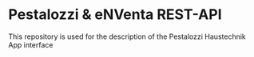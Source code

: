 # Pestalozzi & eNVenta REST-API

This repository is used for the description of the Pestalozzi Haustechnik App interface